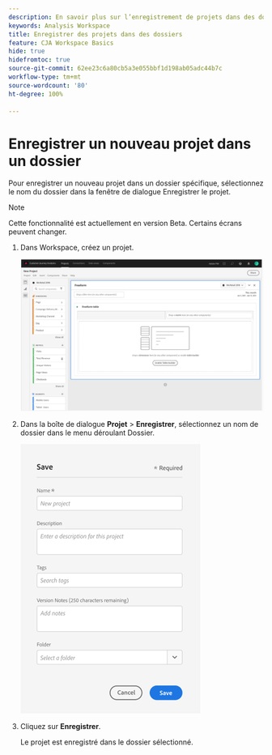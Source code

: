 ```yaml
---
description: En savoir plus sur l’enregistrement de projets dans des dossiers de Workspace
keywords: Analysis Workspace
title: Enregistrer des projets dans des dossiers
feature: CJA Workspace Basics
hide: true
hidefromtoc: true
source-git-commit: 62ee23c6a80cb5a3e055bbf1d198ab05adc44b7c
workflow-type: tm+mt
source-wordcount: '80'
ht-degree: 100%

---
```



# Enregistrer un nouveau projet dans un dossier

Pour enregistrer un nouveau projet dans un dossier spécifique, sélectionnez le nom du dossier dans la fenêtre de dialogue Enregistrer le projet.

>[!NOTE]
>
>Cette fonctionnalité est actuellement en version Beta. Certains écrans peuvent changer.

1. Dans Workspace, créez un projet.

   ![](/help/analysis-workspace/build-workspace-project/assets/save-to-folder1.png)

1. Dans la boîte de dialogue **Projet** > **Enregistrer**, sélectionnez un nom de dossier dans le menu déroulant Dossier.

   ![](/help/analysis-workspace/build-workspace-project/assets/save-to-folder2.png)

1. Cliquez sur **Enregistrer**.

   Le projet est enregistré dans le dossier sélectionné.
